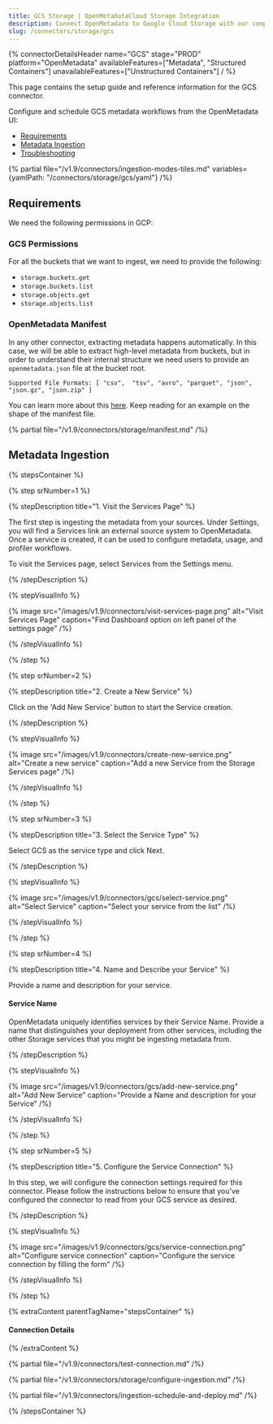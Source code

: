 ```yaml
---
title: GCS Storage | OpenMetadataCloud Storage Integration
description: Connect OpenMetadata to Google Cloud Storage with our comprehensive GCS connector guide. Setup instructions, configuration options, and best practices included.
slug: /connectors/storage/gcs
---
```


{% connectorDetailsHeader
name="GCS"
stage="PROD"
platform="OpenMetadata"
availableFeatures=["Metadata", "Structured Containers"]
unavailableFeatures=["Unstructured Containers"]
/ %}

This page contains the setup guide and reference information for the GCS connector.

Configure and schedule GCS metadata workflows from the OpenMetadata UI:

- [Requirements](#requirements)
- [Metadata Ingestion](#metadata-ingestion)
- [Troubleshooting](/connectors/storage/gcs/troubleshooting)

{% partial file="/v1.9/connectors/ingestion-modes-tiles.md" variables={yamlPath: "/connectors/storage/gcs/yaml"} /%}

## Requirements

We need the following permissions in GCP:

### GCS Permissions

For all the buckets that we want to ingest, we need to provide the following:
- `storage.buckets.get`
- `storage.buckets.list`
- `storage.objects.get`
- `storage.objects.list`


### OpenMetadata Manifest

In any other connector, extracting metadata happens automatically. In this case, we will be able to extract high-level
metadata from buckets, but in order to understand their internal structure we need users to provide an `openmetadata.json`
file at the bucket root.

`Supported File Formats: [ "csv",  "tsv", "avro", "parquet", "json", "json.gz", "json.zip" ]`

You can learn more about this [here](/connectors/storage). Keep reading for an example on the shape of the manifest file.

{% partial file="/v1.9/connectors/storage/manifest.md" /%}

## Metadata Ingestion

{% stepsContainer %}

{% step srNumber=1 %}

{% stepDescription title="1. Visit the Services Page" %}

The first step is ingesting the metadata from your sources. Under
Settings, you will find a Services link an external source system to
OpenMetadata. Once a service is created, it can be used to configure
metadata, usage, and profiler workflows.

To visit the Services page, select Services from the Settings menu.

{% /stepDescription %}

{% stepVisualInfo %}

{% image
src="/images/v1.9/connectors/visit-services-page.png"
alt="Visit Services Page"
caption="Find Dashboard option on left panel of the settings page" /%}

{% /stepVisualInfo %}

{% /step %}

{% step srNumber=2 %}

{% stepDescription title="2. Create a New Service" %}

Click on the 'Add New Service' button to start the Service creation.

{% /stepDescription %}

{% stepVisualInfo %}

{% image
src="/images/v1.9/connectors/create-new-service.png"
alt="Create a new service"
caption="Add a new Service from the Storage Services page" /%}

{% /stepVisualInfo %}

{% /step %}

{% step srNumber=3 %}

{% stepDescription title="3. Select the Service Type" %}

Select GCS as the service type and click Next.

{% /stepDescription %}

{% stepVisualInfo %}

{% image
  src="/images/v1.9/connectors/gcs/select-service.png"
  alt="Select Service"
  caption="Select your service from the list" /%}

{% /stepVisualInfo %}

{% /step %}

{% step srNumber=4 %}

{% stepDescription title="4. Name and Describe your Service" %}

Provide a name and description for your service.

#### Service Name

OpenMetadata uniquely identifies services by their Service Name. Provide
a name that distinguishes your deployment from other services, including
the other Storage services that you might be ingesting metadata
from.

{% /stepDescription %}

{% stepVisualInfo %}

{% image
  src="/images/v1.9/connectors/gcs/add-new-service.png"
  alt="Add New Service"
  caption="Provide a Name and description for your Service" /%}

{% /stepVisualInfo %}

{% /step %}

{% step srNumber=5 %}

{% stepDescription title="5. Configure the Service Connection" %}

In this step, we will configure the connection settings required for
this connector. Please follow the instructions below to ensure that
you've configured the connector to read from your GCS service as
desired.

{% /stepDescription %}

{% stepVisualInfo %}

{% image
  src="/images/v1.9/connectors/gcs/service-connection.png"
  alt="Configure service connection"
  caption="Configure the service connection by filling the form" /%}

{% /stepVisualInfo %}

{% /step %}

{% extraContent parentTagName="stepsContainer" %}

#### Connection Details


{% /extraContent %}

{% partial file="/v1.9/connectors/test-connection.md" /%}

{% partial file="/v1.9/connectors/storage/configure-ingestion.md" /%}

{% partial file="/v1.9/connectors/ingestion-schedule-and-deploy.md" /%}

{% /stepsContainer %}
